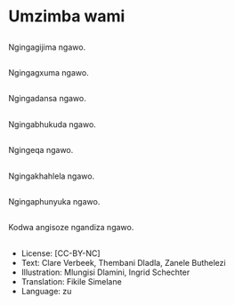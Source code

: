 # Umzimba wami

##
Ngingagijima ngawo.

##
Ngingagxuma ngawo.

##
Ngingadansa ngawo.

##
Ngingabhukuda ngawo.

##
Ngingeqa ngawo.

##
Ngingakhahlela ngawo.

##
Ngingaphunyuka ngawo.

##
Kodwa angisoze ngandiza ngawo.

##
* License: [CC-BY-NC]
* Text: Clare Verbeek, Thembani Dladla, Zanele Buthelezi
* Illustration: Mlungisi Dlamini, Ingrid Schechter
* Translation: Fikile Simelane
* Language: zu
